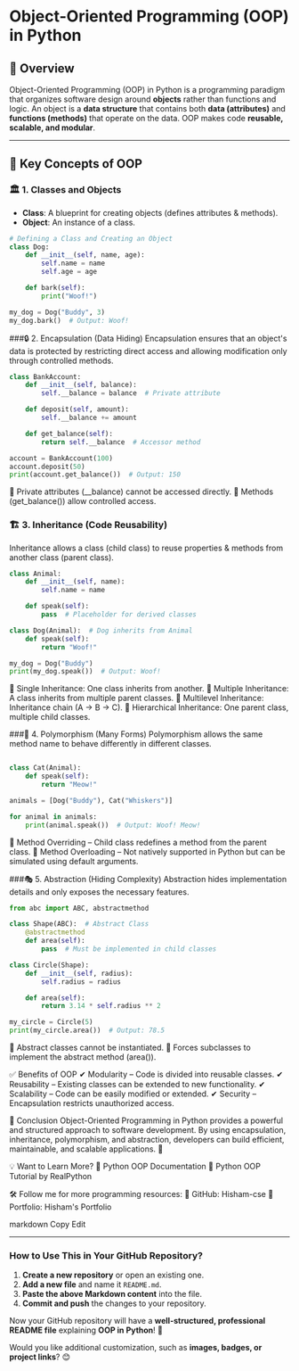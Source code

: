 # Object-Oriented Programming (OOP) in Python

## 📌 Overview
Object-Oriented Programming (OOP) in Python is a programming paradigm that organizes software design around **objects** rather than functions and logic. An object is a **data structure** that contains both **data (attributes)** and **functions (methods)** that operate on the data. OOP makes code **reusable, scalable, and modular**.

---

## 🔑 Key Concepts of OOP

### 🏛 1. Classes and Objects
- **Class**: A blueprint for creating objects (defines attributes & methods).
- **Object**: An instance of a class.

```python
# Defining a Class and Creating an Object
class Dog:
    def __init__(self, name, age):
        self.name = name
        self.age = age

    def bark(self):
        print("Woof!")

my_dog = Dog("Buddy", 3)
my_dog.bark()  # Output: Woof!
```

###🔒 2. Encapsulation (Data Hiding)
Encapsulation ensures that an object's data is protected by restricting direct access and allowing modification only through controlled methods.

```python
class BankAccount:
    def __init__(self, balance):
        self.__balance = balance  # Private attribute

    def deposit(self, amount):
        self.__balance += amount

    def get_balance(self):
        return self.__balance  # Accessor method

account = BankAccount(100)
account.deposit(50)
print(account.get_balance())  # Output: 150
```
🔹 Private attributes (__balance) cannot be accessed directly.
🔹 Methods (get_balance()) allow controlled access.

### 🏗 3. Inheritance (Code Reusability)
Inheritance allows a class (child class) to reuse properties & methods from another class (parent class).

```python
class Animal:
    def __init__(self, name):
        self.name = name

    def speak(self):
        pass  # Placeholder for derived classes

class Dog(Animal):  # Dog inherits from Animal
    def speak(self):
        return "Woof!"

my_dog = Dog("Buddy")
print(my_dog.speak())  # Output: Woof!
```
🔹 Single Inheritance: One class inherits from another.
🔹 Multiple Inheritance: A class inherits from multiple parent classes.
🔹 Multilevel Inheritance: Inheritance chain (A → B → C).
🔹 Hierarchical Inheritance: One parent class, multiple child classes.

###🔁 4. Polymorphism (Many Forms)
Polymorphism allows the same method name to behave differently in different classes.

```python

class Cat(Animal):
    def speak(self):
        return "Meow!"

animals = [Dog("Buddy"), Cat("Whiskers")]

for animal in animals:
    print(animal.speak())  # Output: Woof! Meow!
```
🔹 Method Overriding – Child class redefines a method from the parent class.
🔹 Method Overloading – Not natively supported in Python but can be simulated using default arguments.

###🎭 5. Abstraction (Hiding Complexity)
Abstraction hides implementation details and only exposes the necessary features.
```python
from abc import ABC, abstractmethod

class Shape(ABC):  # Abstract Class
    @abstractmethod
    def area(self):
        pass  # Must be implemented in child classes

class Circle(Shape):
    def __init__(self, radius):
        self.radius = radius

    def area(self):
        return 3.14 * self.radius ** 2

my_circle = Circle(5)
print(my_circle.area())  # Output: 78.5

```
🔹 Abstract classes cannot be instantiated.
🔹 Forces subclasses to implement the abstract method (area()).

✅ Benefits of OOP
✔ Modularity – Code is divided into reusable classes.
✔ Reusability – Existing classes can be extended to new functionality.
✔ Scalability – Code can be easily modified or extended.
✔ Security – Encapsulation restricts unauthorized access.

🎯 Conclusion
Object-Oriented Programming in Python provides a powerful and structured approach to software development. By using encapsulation, inheritance, polymorphism, and abstraction, developers can build efficient, maintainable, and scalable applications. 🚀

💡 Want to Learn More?
📌 Python OOP Documentation
📌 Python OOP Tutorial by RealPython

🛠 Follow me for more programming resources:
🔗 GitHub: Hisham-cse
🔗 Portfolio: Hisham's Portfolio

markdown
Copy
Edit

---

### **How to Use This in Your GitHub Repository?**  
1. **Create a new repository** or open an existing one.  
2. **Add a new file** and name it `README.md`.  
3. **Paste the above Markdown content** into the file.  
4. **Commit and push** the changes to your repository.  

Now your GitHub repository will have a **well-structured, professional README file** explaining **OOP in Python**! 🚀  

Would you like additional customization, such as **images, badges, or project links**? 😊
